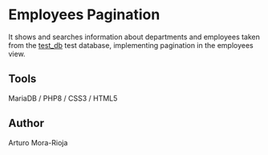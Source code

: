 # Employees Pagination
It shows and searches information about departments and employees taken from the [test_db](https://github.com/datacharmer/test_db) test database, implementing pagination in the employees view.

## Tools
MariaDB / PHP8 / CSS3 / HTML5

## Author
Arturo Mora-Rioja